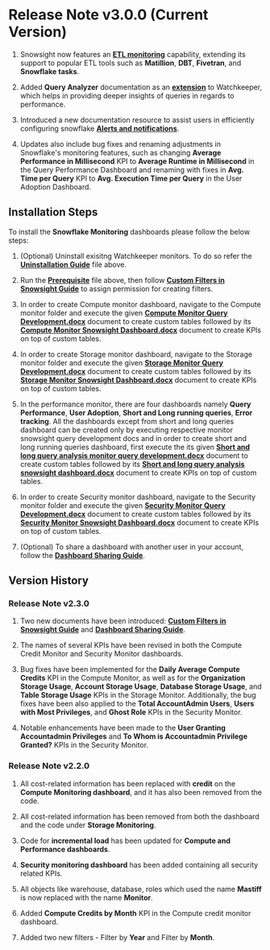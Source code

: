 # Release Note v3.0.0 (Current Version)

1) Snowsight now features an [**ETL monitoring**](https://github.com/bpjena/data-apps/tree/main/snowsight/ETL%20Monitoring) capability, extending its support to popular ETL tools such as **Matillion**, **DBT**, **Fivetran**, and **Snowflake tasks**.

2) Added **Query Analyzer** documentation as an [**extension**](https://github.com/bpjena/data-apps/tree/main/snowsight/Snowflake%20Monitoring/Extensions/Query%20Analyzer) to Watchkeeper, which helps in providing deeper insights of queries in regards to performance.

3) Introduced a new documentation resource to assist users in efficiently configuring snowflake [**Alerts and notifications**](https://github.com/bpjena/data-apps/blob/main/snowsight/Snowflake%20Monitoring/Additional%20Documents/Snowflake%20Alerts%20_%20Notifications.docx).

4) Updates also include bug fixes and renaming adjustments in Snowflake's monitoring features, such as changing **Average Performance in Millisecond** KPI to **Average Runtime in Millisecond** in the Query Performance Dashboard and renaming with fixes in **Avg. Time per Query** KPI to **Avg. Execution Time per Query** in the User Adoption Dashboard.



## Installation Steps

To install the **Snowflake Monitoring** dashboards please follow the below steps:

1) (Optional) Uninstall exisitng Watchkeeper monitors. To do so refer the [**Uninstallation Guide**](https://github.com/bpjena/data-apps/blob/main/snowsight/Snowflake%20Monitoring/Uninstall.txt) file above.

2) Run the [**Prerequisite**](https://github.com/bpjena/data-apps/blob/main/snowsight/Snowflake%20Monitoring/Prerequisite.txt) file above, then follow [**Custom Filters in Snowsight Guide**](https://github.com/bpjena/data-apps/blob/main/snowsight/Snowflake%20Monitoring/Additional%20Documents/Custom%20Filters%20in%20Snowsight%20Guide.docx) to assign permission for creating filters.

3) In order to create Compute monitor dashboard, navigate to the Compute monitor folder and execute the given [**Compute Monitor Query Development.docx**](https://github.com/bpjena/data-apps/blob/main/snowsight/Snowflake%20Monitoring/Compute%20Monitor/Compute%20Monitor%20Query%20Development.docx) document to create custom tables followed by its [**Compute Monitor Snowsight Dashboard.docx**](https://github.com/bpjena/data-apps/blob/main/snowsight/Snowflake%20Monitoring/Compute%20Monitor/Compute%20Monitor%20Snowsight%20Dashboard.docx) document to create KPIs on top of custom tables.

4) In order to create Storage monitor dashboard, navigate to the Storage monitor folder and execute the given [**Storage Monitor Query Development.docx**](https://github.com/bpjena/data-apps/blob/main/snowsight/Snowflake%20Monitoring/Storage%20Monitor/Storage%20Monitor%20Query%20Development.docx) document to create custom tables followed by its [**Storage Monitor Snowsight Dashboard.docx**](https://github.com/bpjena/data-apps/blob/main/snowsight/Snowflake%20Monitoring/Storage%20Monitor/Storage%20Monitor%20Snowsight%20Dashboard.docx) document to create KPIs on top of custom tables.

5) In the performance monitor, there are four dashboards namely **Query Performance**, **User Adoption**, **Short and Long running queries**, **Error tracking**. All the dashboards except from short and long queries dashboard can be created only by executing respective monitor snowsight query development docs and in order to create short and long running queries dashboard, first execute the its given [**Short and long query analysis monitor query development.docx**](https://github.com/bpjena/data-apps/blob/main/snowsight/Snowflake%20Monitoring/Performance%20Monitor/Short%20and%20long%20query%20analysis%20monitor%20query%20development.docx) document to create custom tables followed by its [**Short and long query analysis snowsight dashboard.docx**](https://github.com/bpjena/data-apps/blob/main/snowsight/Snowflake%20Monitoring/Performance%20Monitor/Short%20and%20long%20query%20analysis%20snowsight%20dashboard.docx) document to create KPIs on top of custom tables.

6) In order to create Security monitor dashboard, navigate to the Security monitor folder and execute the given [**Security Monitor Query Development.docx**](https://github.com/bpjena/data-apps/blob/main/snowsight/Snowflake%20Monitoring/Security%20Monitor/Security%20Monitor%20Query%20Development.docx) document to create custom tables followed by its [**Security Monitor Snowsight Dashboard.docx**](https://github.com/bpjena/data-apps/blob/main/snowsight/Snowflake%20Monitoring/Security%20Monitor/Security%20Monitor%20Snowsight%20Dashboard.docx) document to create KPIs on top of custom tables.

7) (Optional) To share a dashboard with another user in your account, follow the [**Dashboard Sharing Guide**](https://github.com/bpjena/data-apps/blob/main/snowsight/Snowflake%20Monitoring/Additional%20Documents/Dashboard%20Sharing%20Guide.docx). 


## Version History

### Release Note v2.3.0 

1) Two new documents have been introduced: [**Custom Filters in Snowsight Guide**](https://github.com/bpjena/data-apps/blob/main/snowsight/Snowflake%20Monitoring/Additional%20Documents/Custom%20Filters%20in%20Snowsight%20Guide.docx) and [**Dashboard Sharing Guide**](https://github.com/bpjena/data-apps/blob/main/snowsight/Snowflake%20Monitoring/Additional%20Documents/Dashboard%20Sharing%20Guide.docx).

2) The names of several KPIs have been revised in both the Compute Credit Monitor and Security Monitor dashboards.

3) Bug fixes have been implemented for the **Daily Average Compute Credits** KPI in the Compute Monitor, as well as for the **Organization Storage Usage**, **Account Storage Usage**, **Database Storage Usage**, and **Table Storage Usage** KPIs in the Storage Monitor. Additionally, the bug fixes have been also applied to the **Total AccountAdmin Users**, **Users with Most Privileges**, and **Ghost Role** KPIs in the Security Monitor.

4) Notable enhancements have been made to the **User Granting Accountadmin Privileges** and **To Whom is Accountadmin Privilege Granted?** KPIs in the Security Monitor.

### Release Note v2.2.0

1) All cost-related information has been replaced with **credit** on the **Compute Monitoring dashboard**, and it has also been removed from the code.

2) All cost-related information has been removed from both the dashboard and the code under **Storage Monitoring**.

3) Code for **incremental load** has been updated for **Compute and Performance dashboards**.

4) **Security monitoring dashboard** has been added containing all security related KPIs.

5) All objects like warehouse, database, roles which used the name **Mastiff** is now replaced with the name **Monitor**.

6) Added **Compute Credits by Month** KPI in the Compute credit monitor dashboard.

7) Added two new filters - Filter by **Year** and Filter by **Month**.
